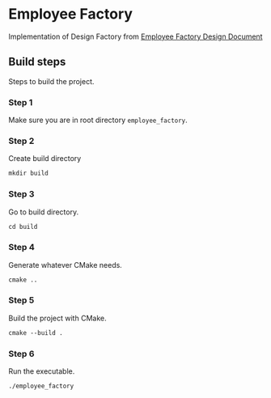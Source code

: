 # Employee Factory

Implementation of Design Factory from [Employee Factory Design Document](./DESIGN_DOCUMENT.md)

## Build steps

Steps to build the project.

### Step 1

Make sure you are in root directory `employee_factory`.

### Step 2

Create build directory

```txt
mkdir build
```

### Step 3

Go to build directory.

```txt
cd build
```

### Step 4

Generate whatever CMake needs.

```txt
cmake ..
```

### Step 5

Build the project with CMake.

```txt
cmake --build .
```

### Step 6

Run the executable.

```txt
./employee_factory
```
